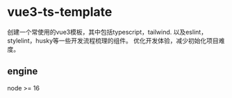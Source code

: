# vue3-ts-template
创建一个常使用的vue3模板，其中包括typescript，tailwind. 以及eslint，stylelint，husky等一些开发流程梳理的组件。
优化开发体验，减少初始化项目难度。
## engine
node >= 16

